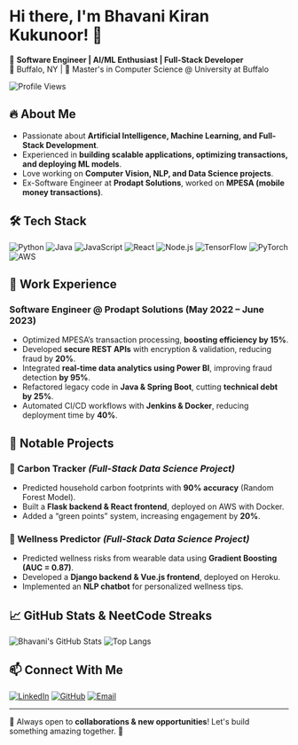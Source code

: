 # Hi there, I'm Bhavani Kiran Kukunoor! 👋

🚀 **Software Engineer | AI/ML Enthusiast | Full-Stack Developer**  
📍 Buffalo, NY | 🏫 Master's in Computer Science @ University at Buffalo  

![Profile Views](https://komarev.com/ghpvc/?username=BhvniKirn&label=Profile%20Views&color=blueviolet&style=flat-square)

## 🔥 About Me
- Passionate about **Artificial Intelligence, Machine Learning, and Full-Stack Development**.
- Experienced in **building scalable applications, optimizing transactions, and deploying ML models**.
- Love working on **Computer Vision, NLP, and Data Science projects**.
- Ex-Software Engineer at **Prodapt Solutions**, worked on **MPESA (mobile money transactions)**.

## 🛠️ Tech Stack
![Python](https://img.shields.io/badge/-Python-3776AB?style=flat&logo=python&logoColor=white)
![Java](https://img.shields.io/badge/-Java-007396?style=flat&logo=java&logoColor=white)
![JavaScript](https://img.shields.io/badge/-JavaScript-F7DF1E?style=flat&logo=javascript&logoColor=black)
![React](https://img.shields.io/badge/-React-61DAFB?style=flat&logo=react&logoColor=black)
![Node.js](https://img.shields.io/badge/-Node.js-339933?style=flat&logo=node.js&logoColor=white)
![TensorFlow](https://img.shields.io/badge/-TensorFlow-FF6F00?style=flat&logo=tensorflow&logoColor=white)
![PyTorch](https://img.shields.io/badge/-PyTorch-EE4C2C?style=flat&logo=pytorch&logoColor=white)
![AWS](https://img.shields.io/badge/-AWS-232F3E?style=flat&logo=amazon-aws&logoColor=white)

## 💼 Work Experience
### **Software Engineer @ Prodapt Solutions (May 2022 – June 2023)**
- Optimized MPESA’s transaction processing, **boosting efficiency by 15%**.
- Developed **secure REST APIs** with encryption & validation, reducing fraud by **20%**.
- Integrated **real-time data analytics using Power BI**, improving fraud detection **by 95%**.
- Refactored legacy code in **Java & Spring Boot**, cutting **technical debt by 25%**.
- Automated CI/CD workflows with **Jenkins & Docker**, reducing deployment time by **40%**.

## 📌 Notable Projects
### **🌱 Carbon Tracker** *(Full-Stack Data Science Project)*
- Predicted household carbon footprints with **90% accuracy** (Random Forest Model).
- Built a **Flask backend & React frontend**, deployed on AWS with Docker.
- Added a “green points” system, increasing engagement by **20%**.

### **🏥 Wellness Predictor** *(Full-Stack Data Science Project)*
- Predicted wellness risks from wearable data using **Gradient Boosting (AUC = 0.87)**.
- Developed a **Django backend & Vue.js frontend**, deployed on Heroku.
- Implemented an **NLP chatbot** for personalized wellness tips.

## 📈 GitHub Stats & NeetCode Streaks
![Bhavani's GitHub Stats](https://github-readme-stats.vercel.app/api?username=BhvniKirn&show_icons=true&theme=radical)
![Top Langs](https://github-readme-stats.vercel.app/api/top-langs/?username=BhvniKirn&layout=compact&theme=radical)


## 📫 Connect With Me
[![LinkedIn](https://img.shields.io/badge/-LinkedIn-0A66C2?style=flat&logo=linkedin&logoColor=white)](https://www.linkedin.com/in/bhavani-kiran-kukunoor-bb8829210/)
[![GitHub](https://img.shields.io/badge/-GitHub-181717?style=flat&logo=github&logoColor=white)](https://github.com/BhvniKirn)
[![Email](https://img.shields.io/badge/-Email-D14836?style=flat&logo=gmail&logoColor=white)](mailto:bunnyontech@gmail.com)

---
🎯 Always open to **collaborations & new opportunities**! Let's build something amazing together. 🚀


